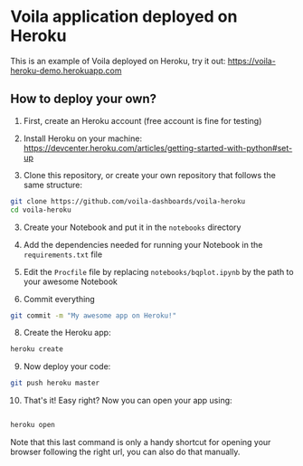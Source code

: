 # Voila application deployed on Heroku

This is an example of Voila deployed on Heroku, try it out: https://voila-heroku-demo.herokuapp.com

## How to deploy your own?

1. First, create an Heroku account (free account is fine for testing)

2. Install Heroku on your machine: https://devcenter.heroku.com/articles/getting-started-with-python#set-up

2. Clone this repository, or create your own repository that follows the same structure:

```bash
git clone https://github.com/voila-dashboards/voila-heroku
cd voila-heroku
```

3. Create your Notebook and put it in the `notebooks` directory

5. Add the dependencies needed for running your Notebook in the `requirements.txt` file

6. Edit the `Procfile` file by replacing `notebooks/bqplot.ipynb` by the path to your awesome Notebook

7. Commit everything

```bash
git commit -m "My awesome app on Heroku!"
```

8. Create the Heroku app:

```bash
heroku create
```

9. Now deploy your code:

```bash
git push heroku master
```

10. That's it! Easy right? Now you can open your app using:

```bash

heroku open
```

Note that this last command is only a handy shortcut for opening your browser following the right url, you can also do that manually.
